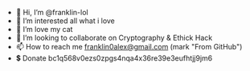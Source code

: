 - 👋 Hi, I’m @franklin-lol
- 👀 I’m interested all what i love
- 🌱 I’m love my cat
- 💞️ I’m looking to collaborate on Cryptography & Ethick Hack
- 📫 How to reach me franklin0alex@gmail.com (mark "From GitHub")
- 💲 Donate bc1q568v0ezs0zpgs4nqa4x36re39e3eufhtjj9jm6
<!---
franklin-lol/franklin-lol is a ✨ special ✨ repository because its `README.md` (this file) appears on your GitHub profile.
You can click the Preview link to take a look at your changes.
--->
